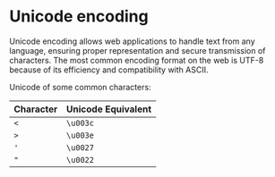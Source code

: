 # Unicode encoding

Unicode encoding allows web applications to handle text from any language, ensuring proper representation and secure transmission of characters. The most common encoding format on the web is UTF-8 because of its efficiency and compatibility with ASCII.

Unicode of some common characters:

| Character | Unicode Equivalent |
| --------- | ------------------ |
| `<`       | `\u003c`           |
| `>`       | `\u003e`           |
| `'`       | `\u0027`           |
| `"`       | `\u0022`           |
